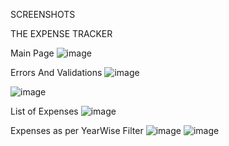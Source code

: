 SCREENSHOTS

THE EXPENSE TRACKER

Main Page
![image](https://user-images.githubusercontent.com/90100012/154861783-9e344146-8ac4-4ce9-9273-935c3b062b30.png)

Errors And Validations
![image](https://user-images.githubusercontent.com/90100012/154861831-a2f4e2c5-945c-4574-b471-2f7c1afef993.png)

![image](https://user-images.githubusercontent.com/90100012/154861867-f76ca444-e46f-4b3d-a990-263c3090c407.png)

List of Expenses
![image](https://user-images.githubusercontent.com/90100012/154861987-7e71c13f-c81f-4a34-acf6-a25cb56aaf26.png)

Expenses as per YearWise Filter
![image](https://user-images.githubusercontent.com/90100012/154862217-fbad5dd3-5d6b-4d95-846c-5774449df929.png)
![image](https://user-images.githubusercontent.com/90100012/154862314-f0abfa13-65a9-4bee-a987-f2cc82abcf74.png)

